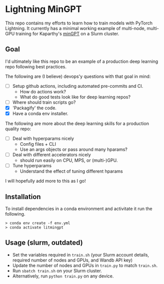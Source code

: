 # Lightning MinGPT

This repo contains my efforts to learn how to train models with PyTorch Lightning. It currently has a minimal working example of multi-node, multi-GPU training for Kaparthy's [minGPT](https://github.com/karpathy/minGPT) on a Slurm cluster.

## Goal

I'd ultimately like this repo to be an example of a production deep learning repo following best practices.

The following are (I believe) devops'y questions with that goal in mind:
- [ ] Setup github actions, including automated pre-commits and CI.
    - How do actions work?
    - What do good tests look like for deep learning repos?
- [ ] Where should train scripts go?
- [X] 'Packagify' the code.
- [X] Have a conda env installer.

The following are more about the deep learning skills for a production quality repo:
- [ ] Deal with hyperparams nicely
    - Config files + CLI
    - Use an args objects or pass around many hparams?
- [ ] Deal with different accelerators nicely
    - should run easily on CPU, MPS, or (multi-)GPU.
- [ ] Tune hyperparams
    - Understand the effect of tuning different hparams

I will hopefully add more to this as I go!

## Installation

To install dependencies in a conda environment and activitate it run the following.

```
> conda env create -f env.yml
> conda activate litmingpt
```

## Usage (slurm, outdated)

- Set the variables required in `train.sh` (your Slurm account details, required number of nodes and GPUs, and Wandb API key)
- Update the number of nodes and GPUs in `train.py` to match `train.sh`.
- Run `sbatch train.sh` on your Slurm cluster.
- Alternatively, run `python train.py` on any device.

